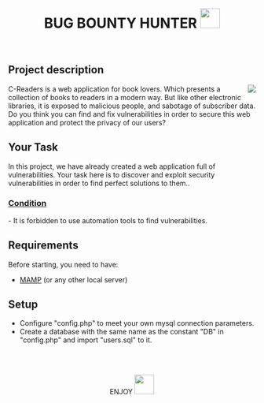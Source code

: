 <h1 align="center">
  BUG BOUNTY HUNTER 
 <img src="https://d1tja75zfw84oj.cloudfront.net/tenants/favicons/2315/000/002/315/original/tmp_2F56594_2Fpicto_cadenas_accueil.png?1536801907" width="40px">
</h1>

<br>

## Project description 

 <img src="https://digital-infosystem.com/wp-content/uploads/2021/03/securite-informatique-cybersecurite-digital-info-system.png" align="right">
C-Readers is a web application for book lovers. Which presents a collection of books to readers in a modern way.
But like other electronic libraries, it is exposed to malicious people, and sabotage of subscriber data. Do you think you can find and fix vulnerabilities in order to secure this web application and protect the privacy of our users? 

## Your Task

In this project, we have already created a web application full of vulnerabilities. Your task here is to discover and exploit security vulnerabilities in order to find perfect solutions to them.. <br>
 <h3><u> Condition </u> </h3>
- It is forbidden to use automation tools to find vulnerabilities.


## Requirements

Before starting, you need to have: <br>
- [MAMP](https://www.mamp.info/fr/downloads/) (or any other local server)

## Setup

- Configure "config.php" to meet your own mysql connection parameters.
- Create a database with the same name as the constant "DB" in "config.php" and import "users.sql" to it.

<br> <br>


<p align="center">
ENJOY 
   <img src="https://pngimage.net/wp-content/uploads/2018/06/hacker-mask-png-1.png" width="40px" margin = "30px">

</p>
